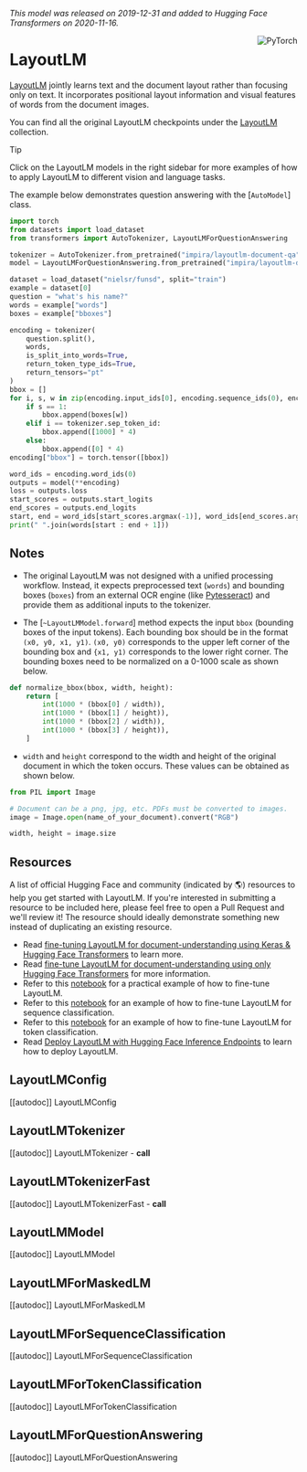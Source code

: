 <!--Copyright 2025 The HuggingFace Team. All rights reserved.

Licensed under the Apache License, Version 2.0 (the "License"); you may not use this file except in compliance with
the License. You may obtain a copy of the License at

http://www.apache.org/licenses/LICENSE-2.0

Unless required by applicable law or agreed to in writing, software distributed under the License is distributed on
an "AS IS" BASIS, WITHOUT WARRANTIES OR CONDITIONS OF ANY KIND, either express or implied. See the License for the
specific language governing permissions and limitations under the License.

⚠️ Note that this file is in Markdown but contain specific syntax for our doc-builder (similar to MDX) that may not be
rendered properly in your Markdown viewer.

-->
*This model was released on 2019-12-31 and added to Hugging Face Transformers on 2020-11-16.*

<div style="float: right;">
    <div class="flex flex-wrap space-x-1">
        <img alt="PyTorch" src="https://img.shields.io/badge/PyTorch-DE3412?style=flat&logo=pytorch&logoColor=white">
    </div>
</div>

# LayoutLM

[LayoutLM](https://huggingface.co/papers/1912.13318) jointly learns text and the document layout rather than focusing only on text. It incorporates positional layout information and visual features of words from the document images.

You can find all the original LayoutLM checkpoints under the [LayoutLM](https://huggingface.co/collections/microsoft/layoutlm-6564539601de72cb631d0902) collection.

> [!TIP]
> Click on the LayoutLM models in the right sidebar for more examples of how to apply LayoutLM to different vision and language tasks.

The example below demonstrates question answering with the [`AutoModel`] class.

<hfoptions id="usage">
<hfoption id="AutoModel">

```py
import torch
from datasets import load_dataset
from transformers import AutoTokenizer, LayoutLMForQuestionAnswering

tokenizer = AutoTokenizer.from_pretrained("impira/layoutlm-document-qa", add_prefix_space=True)
model = LayoutLMForQuestionAnswering.from_pretrained("impira/layoutlm-document-qa", dtype=torch.float16)

dataset = load_dataset("nielsr/funsd", split="train")
example = dataset[0]
question = "what's his name?"
words = example["words"]
boxes = example["bboxes"]

encoding = tokenizer(
    question.split(),
    words,
    is_split_into_words=True,
    return_token_type_ids=True,
    return_tensors="pt"
)
bbox = []
for i, s, w in zip(encoding.input_ids[0], encoding.sequence_ids(0), encoding.word_ids(0)):
    if s == 1:
        bbox.append(boxes[w])
    elif i == tokenizer.sep_token_id:
        bbox.append([1000] * 4)
    else:
        bbox.append([0] * 4)
encoding["bbox"] = torch.tensor([bbox])

word_ids = encoding.word_ids(0)
outputs = model(**encoding)
loss = outputs.loss
start_scores = outputs.start_logits
end_scores = outputs.end_logits
start, end = word_ids[start_scores.argmax(-1)], word_ids[end_scores.argmax(-1)]
print(" ".join(words[start : end + 1]))
```

</hfoption>
</hfoptions>

## Notes

- The original LayoutLM was not designed with a unified processing workflow. Instead, it expects preprocessed text (`words`) and bounding boxes (`boxes`) from an external OCR engine (like [Pytesseract](https://pypi.org/project/pytesseract/)) and provide them as additional inputs to the tokenizer.

- The [`~LayoutLMModel.forward`] method expects the input `bbox` (bounding boxes of the input tokens). Each bounding box should be in the format `(x0, y0, x1, y1)`.  `(x0, y0)` corresponds to the upper left corner of the bounding box and `{x1, y1)` corresponds to the lower right corner. The bounding boxes need to be normalized on a 0-1000 scale as shown below.

```python
def normalize_bbox(bbox, width, height):
    return [
        int(1000 * (bbox[0] / width)),
        int(1000 * (bbox[1] / height)),
        int(1000 * (bbox[2] / width)),
        int(1000 * (bbox[3] / height)),
    ]
```

- `width` and `height` correspond to the width and height of the original document in which the token occurs. These values can be obtained as shown below.

```python
from PIL import Image

# Document can be a png, jpg, etc. PDFs must be converted to images.
image = Image.open(name_of_your_document).convert("RGB")

width, height = image.size
```

## Resources

A list of official Hugging Face and community (indicated by 🌎) resources to help you get started with LayoutLM. If you're interested in submitting a resource to be included here, please feel free to open a Pull Request and we'll review it! The resource should ideally demonstrate something new instead of duplicating an existing resource.

- Read [fine-tuning LayoutLM for document-understanding using Keras & Hugging Face Transformers](https://www.philschmid.de/fine-tuning-layoutlm-keras) to learn more.
- Read [fine-tune LayoutLM for document-understanding using only Hugging Face Transformers](https://www.philschmid.de/fine-tuning-layoutlm) for more information.
- Refer to this [notebook](https://colab.research.google.com/github/NielsRogge/Transformers-Tutorials/blob/master/LayoutLM/Add_image_embeddings_to_LayoutLM.ipynb) for a practical example of how to fine-tune LayoutLM.
- Refer to this [notebook](https://colab.research.google.com/github/NielsRogge/Transformers-Tutorials/blob/master/LayoutLM/Fine_tuning_LayoutLMForSequenceClassification_on_RVL_CDIP.ipynb) for an example of how to fine-tune LayoutLM for sequence classification.
- Refer to this [notebook](https://github.com/NielsRogge/Transformers-Tutorials/blob/master/LayoutLM/Fine_tuning_LayoutLMForTokenClassification_on_FUNSD.ipynb) for an example of how to fine-tune LayoutLM for token classification.
- Read [Deploy LayoutLM with Hugging Face Inference Endpoints](https://www.philschmid.de/inference-endpoints-layoutlm) to learn how to deploy LayoutLM.


## LayoutLMConfig

[[autodoc]] LayoutLMConfig

## LayoutLMTokenizer

[[autodoc]] LayoutLMTokenizer
    - __call__

## LayoutLMTokenizerFast

[[autodoc]] LayoutLMTokenizerFast
    - __call__

## LayoutLMModel

[[autodoc]] LayoutLMModel

## LayoutLMForMaskedLM

[[autodoc]] LayoutLMForMaskedLM

## LayoutLMForSequenceClassification

[[autodoc]] LayoutLMForSequenceClassification

## LayoutLMForTokenClassification

[[autodoc]] LayoutLMForTokenClassification

## LayoutLMForQuestionAnswering

[[autodoc]] LayoutLMForQuestionAnswering
